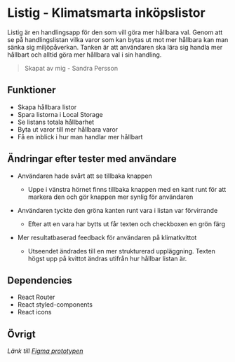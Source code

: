 # Listig - Klimatsmarta inköpslistor 
Listig är en handlingsapp för den som vill göra mer hållbara val. Genom att se på handlingslistan vilka varor som kan bytas ut mot mer hållbara kan man sänka sig miljöpåverkan. Tanken är att användaren ska lära sig handla mer hållbart och alltid göra mer hållbara val i sin handling. 
> Skapat av mig - Sandra Persson

## Funktioner
- Skapa hållbara listor
- Spara listorna i Local Storage
- Se listans totala hållbarhet
- Byta ut varor till mer hållbara varor
- Få en inblick i hur man handlar mer hållbart


## Ändringar efter tester med användare

-   Användaren hade svårt att se tillbaka knappen
	-  Uppe i vänstra hörnet finns tillbaka knappen med en kant runt för att markera den och gör knappen mer synlig för användaren

-  Användaren tyckte den gröna kanten runt vara i listan var förvirrande
	-  Efter att en vara har bytts ut får texten och checkboxen en grön färg

- Mer resultatbaserad feedback för användaren på klimatkvittot
	- Utseendet ändrades till en mer strukturerad uppläggning. Texten högst upp på kvittot ändras utifrån hur hållbar listan är.
	

## Dependencies
* React Router
* React styled-components
* React icons

## Övrigt
*Länk till [Figma prototypen](https://www.figma.com/file/qZ1wxSDQy5uLBzCe9Bja8U/Listig-prototyp?node-id=0:1)*
